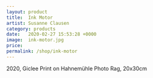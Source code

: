 ```yaml
---
layout: product
title:  Ink Motor
artist: Susanne Clausen
category: products
date:   2020-02-27 15:53:28 +0000
image:  ink-motor.jpg
price:
permalink: /shop/ink-motor
---
```

2020, Giclee Print on Hahnemühle Photo Rag, 20x30cm
